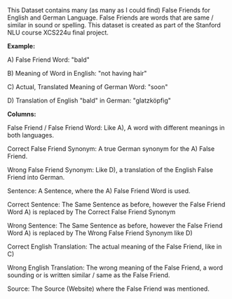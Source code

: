 This Dataset contains many (as many as I could find) False Friends for English and German Language.
False Friends are words that are same / similar in sound or spelling.
This dataset is created as part of the Stanford NLU course XCS224u final project.

**Example:**

A) False Friend Word: "bald"

B) Meaning of Word in English: "not having hair"

C) Actual, Translated Meaning of German Word: "soon"

D) Translation of English "bald" in German: "glatzköpfig"

**Columns:**

False Friend / False Friend Word: Like A), A word with different meanings in both languages.

Correct False Friend Synonym: A true German synonym for the A) False Friend.

Wrong False Friend Synonym: Like D), a translation of the English False Friend into German.

Sentence: A Sentence, where the A) False Friend Word is used.

Correct Sentence: The Same Sentence as before, however the False Friend Word A) is replaced by The Correct False Friend Synonym

Wrong Sentence: The Same Sentence as before, however the False Friend Word A) is replaced by The Wrong False Friend Synonym like D)

Correct English Translation: The actual meaning of the False Friend, like in C)

Wrong English Translation: The wrong meaning of the False Friend, a word sounding or is written similar / same as the False Friend.

Source: The Source (Website) where the False Friend was mentioned.
